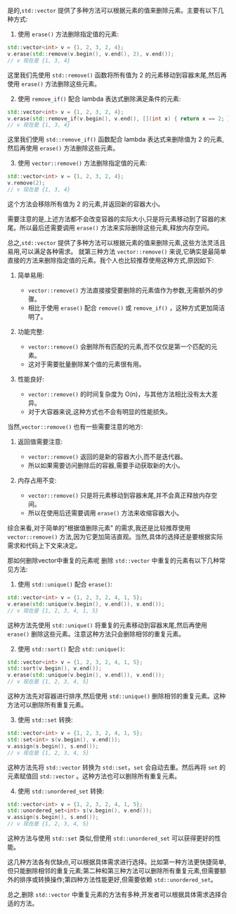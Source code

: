 是的,`std::vector`
提供了多种方法可以根据元素的值来删除元素。主要有以下几种方式:

1. 使用 `erase()` 方法删除指定值的元素:

```cpp
std::vector<int> v = {1, 2, 3, 2, 4};
v.erase(std::remove(v.begin(), v.end(), 2), v.end());
// v 现在是 {1, 3, 4}
```

这里我们先使用 `std::remove()` 函数将所有值为 2
的元素移动到容器末尾,然后再使用 `erase()` 方法删除这些元素。

2. 使用 `remove_if()` 配合 lambda 表达式删除满足条件的元素:

```cpp
std::vector<int> v = {1, 2, 3, 2, 4};
v.erase(std::remove_if(v.begin(), v.end(), [](int x) { return x == 2; }), v.end());
// v 现在是 {1, 3, 4}
```

这里我们使用 `std::remove_if()` 函数配合 lambda 表达式来删除值为
2 的元素,然后再使用 `erase()` 方法删除这些元素。

3. 使用 `vector::remove()` 方法删除指定值的元素:

```cpp
std::vector<int> v = {1, 2, 3, 2, 4};
v.remove(2);
// v 现在是 {1, 3, 4}
```

这个方法会移除所有值为 2 的元素,并返回新的容器大小。

需要注意的是,上述方法都不会改变容器的实际大小,只是将元素移动到了容器的末尾。所以最后还需要调用 `erase()`
方法来实际删除这些元素,释放内存空间。

总之,`std::vector` 提供了多种方法可以根据元素的值来删除元素,这些方法灵活且易用,可以满足各种需求。
就第三种方法 `vector::remove()`
来说,它确实是最简单直接的方法来删除指定值的元素。我个人也比较推荐使用这种方式,原因如下:

1. 简单易用:
    - `vector::remove()` 方法直接接受要删除的元素值作为参数,无需额外的步骤。
    - 相比于使用 `erase()` 配合 `remove()` 或 `remove_if()`
      ，这种方式更加简洁明了。

2. 功能完整:
    - `vector::remove()` 会删除所有匹配的元素,而不仅仅是第一个匹配的元素。
    - 这对于需要批量删除某个值的元素很有用。

3. 性能良好:
    - `vector::remove()` 的时间复杂度为 O(n)，与其他方法相比没有太大差异。
    - 对于大容器来说,这种方式也不会有明显的性能损失。

当然,`vector::remove()` 也有一些需要注意的地方:

1. 返回值需要注意:
    - `vector::remove()` 返回的是新的容器大小,而不是迭代器。
    - 所以如果需要访问删除后的容器,需要手动获取新的大小。

2. 内存占用不变:
    - `vector::remove()` 只是将元素移动到容器末尾,并不会真正释放内存空间。
    - 所以在使用后还需要调用 `erase()` 方法来收缩容器大小。

综合来看,对于简单的"根据值删除元素"
的需求,我还是比较推荐使用 `vector::remove()`
方法,因为它更加简洁直观。当然,具体的选择还是要根据实际需求和代码上下文来决定。

那如何删除vector中重复的元素呢
删除 `std::vector` 中重复的元素有以下几种常见方法:

1. 使用 `std::unique()` 配合 `erase()`:

```cpp
std::vector<int> v = {1, 2, 3, 2, 4, 1, 5};
v.erase(std::unique(v.begin(), v.end()), v.end());
// v 现在是 {1, 2, 3, 4, 1, 5}
```

这种方法先使用 `std::unique()`
将重复的元素移动到容器末尾,然后再使用 `erase()`
删除这些元素。注意这种方法只会删除相邻的重复元素。

2. 使用 `std::sort()` 配合 `std::unique()`:

```cpp
std::vector<int> v = {1, 2, 3, 2, 4, 1, 5};
std::sort(v.begin(), v.end());
v.erase(std::unique(v.begin(), v.end()), v.end());
// v 现在是 {1, 2, 3, 4, 5}
```

这种方法先对容器进行排序,然后使用 `std::unique()`
删除相邻的重复元素。这种方法可以删除所有重复元素。

3. 使用 `std::set` 转换:

```cpp
std::vector<int> v = {1, 2, 3, 2, 4, 1, 5};
std::set<int> s(v.begin(), v.end());
v.assign(s.begin(), s.end());
// v 现在是 {1, 2, 3, 4, 5}
```

这种方法先将 `std::vector` 转换为 `std::set`，`set`
会自动去重。然后再将 `set` 的元素赋值回 `std::vector`
。这种方法也可以删除所有重复元素。

4. 使用 `std::unordered_set` 转换:

```cpp
std::vector<int> v = {1, 2, 3, 2, 4, 1, 5};
std::unordered_set<int> s(v.begin(), v.end());
v.assign(s.begin(), s.end());
// v 现在是 {1, 2, 3, 4, 5}
```

这种方法与使用 `std::set` 类似,但使用 `std::unordered_set`
可以获得更好的性能。

这几种方法各有优缺点,可以根据具体需求进行选择。比如第一种方法更快捷简单,
但只能删除相邻的重复元素;第二种和第三种方法可以删除所有重复元素,但需要额外的排序或转换操作;第四种方法性能更好,但需要依赖 `std::unordered_set`。

总之,删除 `std::vector` 中重复元素的方法有多种,开发者可以根据具体需求选择合适的方法。